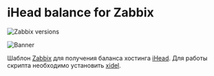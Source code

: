 # iHead balance for Zabbix

![Zabbix versions](https://img.shields.io/badge/Zabbix_versions-5.0-green.svg?style=flat)

![Banner](https://repository-images.githubusercontent.com/434550066/95bc2476-78a8-48c3-846d-a9dd3ee464f3)

Шаблон [Zabbix](https://www.zabbix.com/) для получения баланса хостинга [iHead](https://ihead.ru/). Для работы скрипта необходимо установить [xidel](https://www.videlibri.de/xidel.html#downloads).
